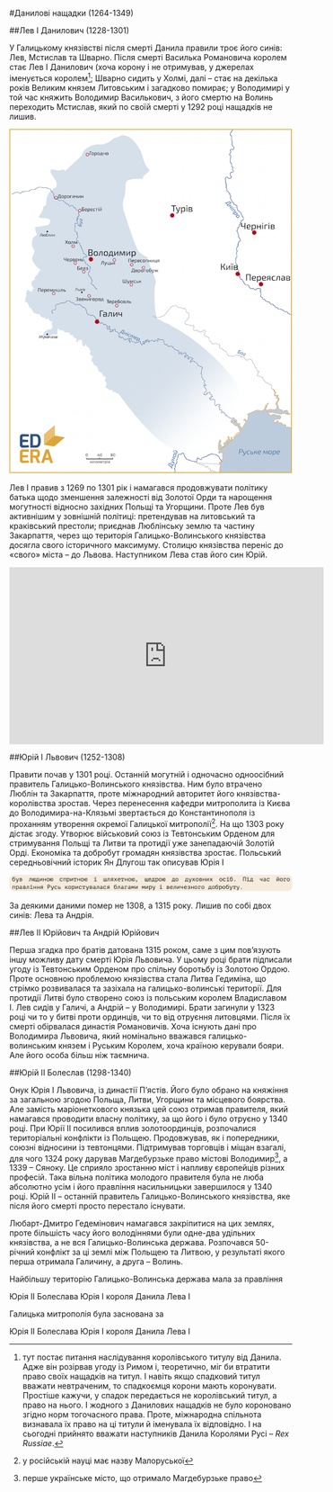 #Данилові нащадки (1264-1349)


##Лев I Данилович (1228-1301)

У Галицькому князівстві після смерті Данила правили троє його синів:
Лев, Мстислав та Шварно. Після смерті Василька Романовича королем стає
Лев І Данилович (хоча корону і не отримував, у джерелах іменується
королем[^4]; Шварно сидить у Холмі, далі – стає на декілька років
Великим князем Литовським і загадково помирає; у Володимирі у той час
княжить Володимир Василькович, з його смертю на Волинь переходить
Мстислав, який по своїй смерті у 1292 році нащадків не лишив.

![image](lev.png)

Лев І правив з 1269 по 1301 рік і намагався продовжувати політику батька
щодо зменшення залежності від Золотої Орди та нарощення могутності
відносно західних Польщі та Угорщини. Проте Лев був активнішим у
зовнішній політиці: претендував на литовський та краківський престоли;
приєднав Люблінську землю та частину Закарпаття, через що територія
Галицько-Волинського князівства досягла свого історичного максимуму.
Столицю князівства переніс до «свого» міста – до Львова. Наступником
Лева став його син Юрій.

<div class="fluidMedia">
<iframe align="center" width="560" height="315" src="https://www.youtube.com/embed/SMGMSEMK5rg" frameborder="0" allowfullscreen></iframe>
</div>
<div class="popup">
</div>

##Юрiй I Львович (1252-1308)

Правити почав у 1301 році. Останній могутній і одночасно одноосібний
правитель Галицько-Волинського князівства. Ним було втрачено Люблін та
Закарпаття, проте міжнародний авторитет його князівства-королівства
зростав. Через перенесення кафедри митрополита із Києва до
Володимира-на-Клязьмі звертається до Константинополя із проханням
утворення окремої Галицької митрополії[^5]. На що 1303 року дістає
згоду. Утворює військовий союз із Тевтонським Орденом для стримування
Польщі та Литви та протидії уже занепадаючій Золотій Орді. Економіка та
добробут громадян князівства зростає. Польський середньовічний історик
Ян Длугош так описував Юрія І

![image](leg4.png)

За деякими даними помер не 1308, а 1315 року. Лишив по собі двох синів:
Лева та Андрія.

##Лев II Юрiйович та Андрiй Юрiйович

Перша згадка про братів датована 1315 роком, саме з цим пов’язують іншу
можливу дату смерті Юрія Львовича. У цьому році брати підписали угоду із
Тевтонським Орденом про спільну боротьбу із Золотою Ордою. Проте
основною проблемою князівства стала Литва Гедиміна, що стрімко
розвивалася та зазіхала на галицько-волинські території. Для протидії
Литві було створено союз із польським королем Владиславом І. Лев сидів у
Галичі, а Андрій – у Володимирі. Брати загинули у 1323 році чи то у
битві проти ординців, чи то від отруєння литовцями. Після їх смерті
обірвалася династія Романовичів. Хоча існують дані про Володимира
Львовича, який номінально вважався галицько-волинським князем і Руським
Королем, хоча країною керували бояри. Але його особа більш ніж
таємнича.

##Юрiй II Болеслав (1298-1340)

Онук Юрія І Львовича, із династії П’ястів. Його було обрано на княжіння
за загальною згодою Польща, Литви, Угорщини та місцевого боярства. Але
замість маріонеткового князька цей союз отримав правителя, який
намагався проводити власну політику, за що його і було отруєно у 1340
році. При Юрії ІІ посилився вплив золотоординців, розпочалися
територіальні конфлікти із Польщею. Продовжував, як і попередники,
союзні відносини із тевтонцями. Підтримував торговців і міщан взагалі,
для чого 1324 року дарував Магдебурзьке право містові Володимир[^6], а
1339 – Сяноку. Це сприяло зростанню міст і напливу європейців різних
професій. Така вільна політика молодого правителя була не люба абсолютно
усім і його правління насильницьки завершилося у 1340 році. Юрій ІІ –
останній правитель Галицько-Волинського князівства, яке після його
смерті просто перестало існувати.

Любарт-Дмитро Гедемінович намагався закріпитися на цих землях, проте
більшість часу його володіннями були одне-два удільних князівства, а не
вся Галицько-Волинська держава. Розпочався 50-річний конфлікт за ці
землі між Польщею та Литвою, у результаті якого перша отримала Галичину,
а друга – Волинь.

[^4]: тут постає питання наслідування королівського титулу від Данила. Адже він розірвав угоду із Римом і, теоретично, міг би втратити право своїх нащадків на титул. І навіть якщо спадковий титул вважати невтраченим, то спадкоємця корони мають коронувати. Простіше кажучи, у спадок передається не королівський титул, а право на нього. І жодного з Данилових нащадків не було короновано згідно норм тогочасного права. Проте, міжнародна спільнота визнавала їх право на ці титули й іменувала їх відповідно. І на сьогодні прийнято вважати наступників Данила Королями Русі – *Rex Russiae*.

[^5]: у російській науці має назву Малоруської

[^6]: перше українське місто, що отримало Магдебурзьке право

<quiz>
<question>
	<p>Найбільшу територію Галицько-Волинська держава мала за правління</p>
        <answer>Юрiя II Болеслава</answer>
	<answer>Юрiя I </answer>
        <answer>короля Данила</answer>
	<answer correct>Лева I</answer>
</question>

<question>
	<p>Галицька митрополія була заснована за</p>
        <answer>Юрiя II Болеслава</answer>
	<answer correct>Юрiя I </answer>
        <answer>короля Данила</answer>
	<answer>Лева I</answer>
</question>
</quiz>
